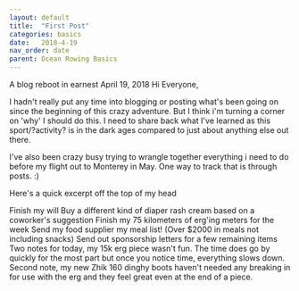 ```yaml
---
layout: default
title:  "First Post"
categories: basics
date:   2018-4-19
nav_order: date
parent: Ocean Rowing Basics
---
```

A blog reboot in earnest
April 19, 2018
Hi Everyone,

I hadn't really put any time into blogging or posting what's been going on since the beginning of this crazy adventure. But I think i'm turning a corner on 'why' I should do this. I need to share back what I've learned as this sport/?activity? is in the dark ages compared to just about anything else out there.

I've also been crazy busy trying to wrangle together everything i need to do before my flight out to Monterey in May. One way to track that is through posts. :)

Here's a quick excerpt off the top of my head 

Finish my will
Buy a different kind of diaper rash cream based on a coworker's suggestion
Finish my 75 kilometers of erg'ing meters for the week
Send my food supplier my meal list! (Over $2000 in meals not including snacks)
Send out sponsorship letters for a few remaining items
Two notes for today, my 15k erg piece wasn't fun. The time does go by quickly for the most part but once you notice time, everything slows down. Second note, my new Zhik 160 dinghy boots haven't needed any breaking in for use with the erg and they feel great even at the end of a piece. 